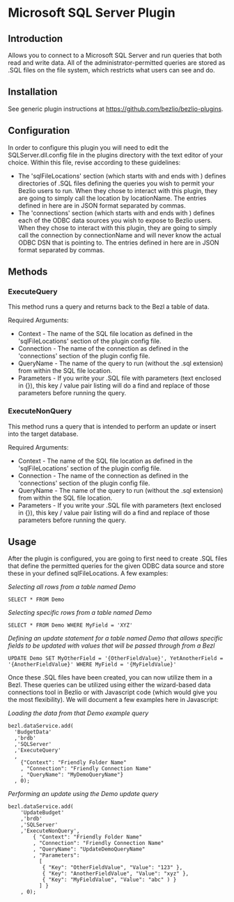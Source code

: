 # Microsoft SQL Server Plugin

## Introduction
Allows you to connect to a Microsoft SQL Server and run queries that both read and write data.  All of the administrator-permitted queries are stored as .SQL files on the file system, which restricts what users can see and do.

## Installation
See generic plugin instructions at https://github.com/bezlio/bezlio-plugins.

## Configuration
In order to configure this plugin you will need to edit the SQLServer.dll.config file in the plugins directory with the text editor of your choice.  Within this file, revise according to these guidelines:
* The 'sqlFileLocations' section (which starts with <setting name="sqlFileLocations" serializeAs="String"> and ends with </setting>) defines directories of .SQL files defining the queries you wish to permit your Bezlio users to run.  When they chose to interact with this plugin, they are going to simply call the location by locationName.  The entries defined in here are in JSON format separated by commas.
* The 'connections' section (which starts with <setting name="connections" serializeAs="String"> and ends with </setting>) defines each of the ODBC data sources you wish to expose to Bezlio users.  When they chose to interact with this plugin, they are going to simply call the connection by connectionName and will never know the actual ODBC DSN that is pointing to.  The entries defined in here are in JSON format separated by commas.

## Methods
### ExecuteQuery
This method runs a query and returns back to the Bezl a table of data.

Required Arguments:
* Context - The name of the SQL file location as defined in the 'sqlFileLocations' section of the plugin config file.
* Connection - The name of the connection as defined in the 'connections' section of the plugin config file.
* QueryName - The name of the query to run (without the .sql extension) from within the SQL file location.
* Parameters - If you write your .SQL file with parameters (text enclosed in {}), this key / value pair listing will do a find and replace of those parameters before running the query.

### ExecuteNonQuery
This method runs a query that is intended to perform an update or insert into the target database.

Required Arguments:
* Context - The name of the SQL file location as defined in the 'sqlFileLocations' section of the plugin config file.
* Connection - The name of the connection as defined in the 'connections' section of the plugin config file.
* QueryName - The name of the query to run (without the .sql extension) from within the SQL file location.
* Parameters - If you write your .SQL file with parameters (text enclosed in {}), this key / value pair listing will do a find and replace of those parameters before running the query.

## Usage
After the plugin is configured, you are going to first need to create .SQL files that define the permitted queries for the given ODBC data source and store these in your defined sqlFileLocations.  A few examples:

*Selecting all rows from a table named Demo*
```
SELECT * FROM Demo
```

*Selecting specific rows from a table named Demo*
```
SELECT * FROM Demo WHERE MyField = 'XYZ'
```

*Defining an update statement for a table named Demo that allows specific fields to be updated with values that will be passed through from a Bezl*
```
UPDATE Demo SET MyOtherField = '{OtherFieldValue}', YetAnotherField = '{AnotherFieldValue}' WHERE MyField = '{MyFieldValue}'
```

Once these .SQL files have been created, you can now utilize them in a Bezl.  These queries can be utilized using either the wizard-based data connections tool in Bezlio or with Javascript code (which would give you the most flexibility).  We will document a few examples here in Javascript:

*Loading the data from that Demo example query*
```
bezl.dataService.add(
  'BudgetData'
  ,'brdb'
  ,'SQLServer'
  ,'ExecuteQuery'
  , 
    {"Context": "Friendly Folder Name"
    , "Connection": "Friendly Connection Name"
    , "QueryName": "MyDemoQueryName"}
  , 0);
```

*Performing an update using the Demo update query*
```
bezl.dataService.add(
    'UpdateBudget'
    ,'brdb'
    ,'SQLServer'
    ,'ExecuteNonQuery',
        { "Context": "Friendly Folder Name"
        , "Connection": "Friendly Connection Name"
        , "QueryName": "UpdateDemoQueryName"
        , "Parameters": 
          [
           { "Key": "OtherFieldValue", "Value": "123" },
           { "Key": "AnotherFieldValue", "Value": "xyz" },
           { "Key": "MyFieldValue", "Value": "abc" ) }
          ] }
    , 0);
```